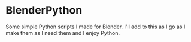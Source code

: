 # BlenderPython
Some simple Python scripts I made for Blender. I'll add to this as I go as I make them as I need them and I enjoy Python.
